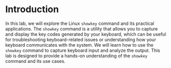 # Introduction

In this lab, we will explore the Linux `showkey` command and its practical applications. The `showkey` command is a utility that allows you to capture and display the key codes generated by your keyboard, which can be useful for troubleshooting keyboard-related issues or understanding how your keyboard communicates with the system. We will learn how to use the `showkey` command to capture keyboard input and analyze the output. This lab is designed to provide a hands-on understanding of the `showkey` command and its use cases.
